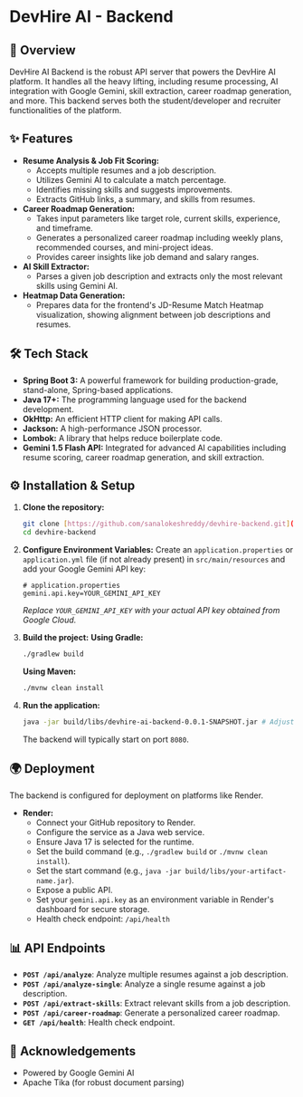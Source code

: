 # DevHire AI - Backend

## 🚀 Overview

DevHire AI Backend is the robust API server that powers the DevHire AI platform. It handles all the heavy lifting, including resume processing, AI integration with Google Gemini, skill extraction, career roadmap generation, and more. This backend serves both the student/developer and recruiter functionalities of the platform.

## ✨ Features

* **Resume Analysis & Job Fit Scoring:**
    * Accepts multiple resumes and a job description.
    * Utilizes Gemini AI to calculate a match percentage.
    * Identifies missing skills and suggests improvements.
    * Extracts GitHub links, a summary, and skills from resumes.
* **Career Roadmap Generation:**
    * Takes input parameters like target role, current skills, experience, and timeframe.
    * Generates a personalized career roadmap including weekly plans, recommended courses, and mini-project ideas.
    * Provides career insights like job demand and salary ranges.
* **AI Skill Extractor:**
    * Parses a given job description and extracts only the most relevant skills using Gemini AI.
* **Heatmap Data Generation:**
    * Prepares data for the frontend's JD-Resume Match Heatmap visualization, showing alignment between job descriptions and resumes.

## 🛠️ Tech Stack

* **Spring Boot 3:** A powerful framework for building production-grade, stand-alone, Spring-based applications.
* **Java 17+:** The programming language used for the backend development.
* **OkHttp:** An efficient HTTP client for making API calls.
* **Jackson:** A high-performance JSON processor.
* **Lombok:** A library that helps reduce boilerplate code.
* **Gemini 1.5 Flash API:** Integrated for advanced AI capabilities including resume scoring, career roadmap generation, and skill extraction.

## ⚙️ Installation & Setup

1.  **Clone the repository:**
    ```bash
    git clone [https://github.com/sanalokeshreddy/devhire-backend.git](https://github.com/sanalokeshreddy/devhire-backend.git)
    cd devhire-backend
    ```

2.  **Configure Environment Variables:**
    Create an `application.properties` or `application.yml` file (if not already present) in `src/main/resources` and add your Google Gemini API key:
    ```properties
    # application.properties
    gemini.api.key=YOUR_GEMINI_API_KEY
    ```
    *Replace `YOUR_GEMINI_API_KEY` with your actual API key obtained from Google Cloud.*

3.  **Build the project:**
    **Using Gradle:**
    ```bash
    ./gradlew build
    ```
    **Using Maven:**
    ```bash
    ./mvnw clean install
    ```

4.  **Run the application:**
    ```bash
    java -jar build/libs/devhire-ai-backend-0.0.1-SNAPSHOT.jar # Adjust version as needed
    ```
    The backend will typically start on port `8080`.

## 🌍 Deployment

The backend is configured for deployment on platforms like Render.

* **Render:**
    * Connect your GitHub repository to Render.
    * Configure the service as a Java web service.
    * Ensure Java 17 is selected for the runtime.
    * Set the build command (e.g., `./gradlew build` or `./mvnw clean install`).
    * Set the start command (e.g., `java -jar build/libs/your-artifact-name.jar`).
    * Expose a public API.
    * Set your `gemini.api.key` as an environment variable in Render's dashboard for secure storage.
    * Health check endpoint: `/api/health`

## 📊 API Endpoints

* **`POST /api/analyze`**: Analyze multiple resumes against a job description.
* **`POST /api/analyze-single`**: Analyze a single resume against a job description.
* **`POST /api/extract-skills`**: Extract relevant skills from a job description.
* **`POST /api/career-roadmap`**: Generate a personalized career roadmap.
* **`GET /api/health`**: Health check endpoint.

## 🙏 Acknowledgements

* Powered by Google Gemini AI
* Apache Tika (for robust document parsing)
